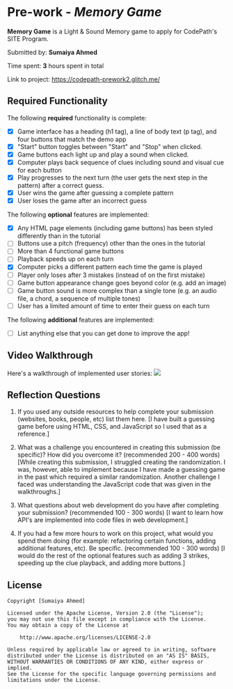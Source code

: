 # Pre-work - _Memory Game_

**Memory Game** is a Light & Sound Memory game to apply for CodePath's SITE Program.

Submitted by: **Sumaiya Ahmed**

Time spent: **3** hours spent in total

Link to project: https://codepath-prework2.glitch.me/

## Required Functionality

The following **required** functionality is complete:

- [x] Game interface has a heading (h1 tag), a line of body text (p tag), and four buttons that match the demo app
- [x] "Start" button toggles between "Start" and "Stop" when clicked.
- [x] Game buttons each light up and play a sound when clicked.
- [x] Computer plays back sequence of clues including sound and visual cue for each button
- [x] Play progresses to the next turn (the user gets the next step in the pattern) after a correct guess.
- [x] User wins the game after guessing a complete pattern
- [x] User loses the game after an incorrect guess

The following **optional** features are implemented:

- [x] Any HTML page elements (including game buttons) has been styled differently than in the tutorial
- [ ] Buttons use a pitch (frequency) other than the ones in the tutorial
- [ ] More than 4 functional game buttons
- [ ] Playback speeds up on each turn
- [x] Computer picks a different pattern each time the game is played
- [ ] Player only loses after 3 mistakes (instead of on the first mistake)
- [ ] Game button appearance change goes beyond color (e.g. add an image)
- [ ] Game button sound is more complex than a single tone (e.g. an audio file, a chord, a sequence of multiple tones)
- [ ] User has a limited amount of time to enter their guess on each turn

The following **additional** features are implemented:

- [ ] List anything else that you can get done to improve the app!

## Video Walkthrough

Here's a walkthrough of implemented user stories:
![](<https://cdn.glitch.com/f0bea098-3b54-40a5-8bd2-1b6dd336e41c%2Fezgif.com-gif-maker%20(1).gif?v=1616282832802>)

## Reflection Questions

1. If you used any outside resources to help complete your submission (websites, books, people, etc) list them here.
   [I have built a guessing game before using HTML, CSS, and JavaScript so I used that as a reference.]

2. What was a challenge you encountered in creating this submission (be specific)? How did you overcome it? (recommended 200 - 400 words)
   [While creating this submission, I struggled creating the randomization. I was, however, able to implement because I have made a guessing game in the past which required a similar randomization. Another challenge I faced was understanding the JavaScript code that was given in the walkthroughs.]

3. What questions about web development do you have after completing your submission? (recommended 100 - 300 words)
   [I want to learn how API's are implemented into code files in web development.]

4. If you had a few more hours to work on this project, what would you spend them doing (for example: refactoring certain functions, adding additional features, etc). Be specific. (recommended 100 - 300 words)
   [I would do the rest of the optional features such as adding 3 strikes, speeding up the clue playback, and adding more buttons.]

## License

    Copyright [Sumaiya Ahmed]

    Licensed under the Apache License, Version 2.0 (the "License");
    you may not use this file except in compliance with the License.
    You may obtain a copy of the License at

        http://www.apache.org/licenses/LICENSE-2.0

    Unless required by applicable law or agreed to in writing, software
    distributed under the License is distributed on an "AS IS" BASIS,
    WITHOUT WARRANTIES OR CONDITIONS OF ANY KIND, either express or implied.
    See the License for the specific language governing permissions and
    limitations under the License.
